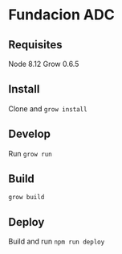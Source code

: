 # Fundacion ADC

## Requisites
Node 8.12
Grow 0.6.5

## Install
Clone and `grow install`

## Develop
Run `grow run`

## Build
`grow build`

## Deploy
Build and run `npm run deploy`